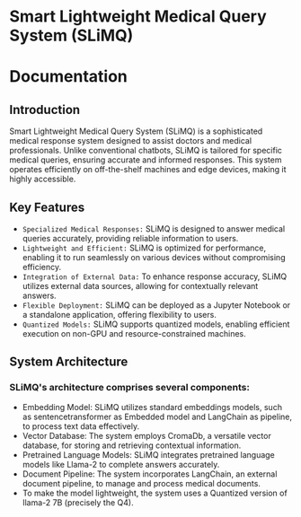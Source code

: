 # Smart Lightweight Medical Query System (SLiMQ) 
# Documentation
## Introduction
Smart Lightweight Medical Query System (SLiMQ) is a sophisticated medical response system designed to assist doctors and medical professionals. Unlike conventional chatbots, SLiMQ is tailored for specific medical queries, ensuring accurate and informed responses. This system operates efficiently on off-the-shelf machines and edge devices, making it highly accessible.
## Key Features
- `Specialized Medical Responses:` SLiMQ is designed to answer medical queries accurately, providing reliable information to users.
- `Lightweight and Efficient:` SLiMQ is optimized for performance, enabling it to run seamlessly on various devices without compromising efficiency.
- `Integration of External Data:` To enhance response accuracy, SLiMQ utilizes external data sources, allowing for contextually relevant answers.
- `Flexible Deployment:` SLiMQ can be deployed as a Jupyter Notebook or a standalone application, offering flexibility to users.
- `Quantized Models:` SLiMQ supports quantized models, enabling efficient execution on non-GPU and resource-constrained machines.

## System Architecture
### SLiMQ's architecture comprises several components:

- Embedding Model: SLiMQ utilizes standard embeddings models, such as sentencetransformer as Embedded model  and LangChain as pipeline, to process text data effectively.
- Vector Database: The system employs CromaDb, a versatile vector database, for storing and retrieving contextual information.
- Pretrained Language Models: SLiMQ integrates pretrained language models like Llama-2 to complete answers accurately.
- Document Pipeline: The system incorporates LangChain, an external document pipeline, to manage and process medical documents.
- To make the model lightweight, the system uses a Quantized version of llama-2 7B (precisely the Q4).


